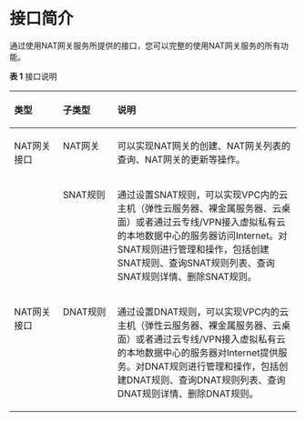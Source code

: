 # 接口简介<a name="zh-cn_topic_0083011468"></a>

通过使用NAT网关服务所提供的接口，您可以完整的使用NAT网关服务的所有功能。

**表 1**  接口说明

<a name="table5876102613294"></a>
<table><thead align="left"><tr id="row3878122616298"><th class="cellrowborder" valign="top" width="17%" id="mcps1.2.4.1.1"><p id="p487811268290"><a name="p487811268290"></a><a name="p487811268290"></a><strong id="b1251874443714"><a name="b1251874443714"></a><a name="b1251874443714"></a>类型</strong></p>
</th>
<th class="cellrowborder" valign="top" width="19%" id="mcps1.2.4.1.2"><p id="p68781126182914"><a name="p68781126182914"></a><a name="p68781126182914"></a><strong id="b125201844173712"><a name="b125201844173712"></a><a name="b125201844173712"></a>子类型</strong></p>
</th>
<th class="cellrowborder" valign="top" width="64%" id="mcps1.2.4.1.3"><p id="p158781726112914"><a name="p158781726112914"></a><a name="p158781726112914"></a><strong id="b15203449370"><a name="b15203449370"></a><a name="b15203449370"></a>说明</strong></p>
</th>
</tr>
</thead>
<tbody><tr id="row148781026122919"><td class="cellrowborder" rowspan="2" valign="top" width="17%" headers="mcps1.2.4.1.1 "><p id="p16878726162916"><a name="p16878726162916"></a><a name="p16878726162916"></a>NAT网关接口</p>
</td>
<td class="cellrowborder" valign="top" width="19%" headers="mcps1.2.4.1.2 "><p id="p128788265295"><a name="p128788265295"></a><a name="p128788265295"></a>NAT网关</p>
</td>
<td class="cellrowborder" valign="top" width="64%" headers="mcps1.2.4.1.3 "><p id="p56591328178"><a name="p56591328178"></a><a name="p56591328178"></a>可以实现NAT网关的创建、NAT网关列表的查询、NAT网关的更新等操作。</p>
</td>
</tr>
<tr id="row1987820263297"><td class="cellrowborder" valign="top" headers="mcps1.2.4.1.1 "><p id="p8939172693215"><a name="p8939172693215"></a><a name="p8939172693215"></a>SNAT规则</p>
</td>
<td class="cellrowborder" valign="top" headers="mcps1.2.4.1.2 "><p id="p49241952"><a name="p49241952"></a><a name="p49241952"></a>通过设置SNAT规则，可以实现VPC内的云主机（弹性云服务器、裸金属服务器、云桌面）或者通过云专线/VPN接入虚拟私有云的本地数据中心的服务器访问Internet。对SNAT规则进行管理和操作，包括创建SNAT规则、查询SNAT规则列表、查询SNAT规则详情、删除SNAT规则。</p>
</td>
</tr>
<tr id="row122911853111917"><td class="cellrowborder" valign="top" width="17%" headers="mcps1.2.4.1.1 "><p id="p9291175321913"><a name="p9291175321913"></a><a name="p9291175321913"></a>NAT网关接口</p>
</td>
<td class="cellrowborder" valign="top" width="19%" headers="mcps1.2.4.1.2 "><p id="p1053317511209"><a name="p1053317511209"></a><a name="p1053317511209"></a>DNAT规则</p>
</td>
<td class="cellrowborder" valign="top" width="64%" headers="mcps1.2.4.1.3 "><p id="p16533955204"><a name="p16533955204"></a><a name="p16533955204"></a>通过设置DNAT规则，可以实现VPC内的云主机（弹性云服务器、裸金属服务器、云桌面）或者通过云专线/VPN接入虚拟私有云的本地数据中心的服务器对Internet提供服务。对DNAT规则进行管理和操作，包括创建DNAT规则、查询DNAT规则列表、查询DNAT规则详情、删除DNAT规则。</p>
</td>
</tr>
</tbody>
</table>

